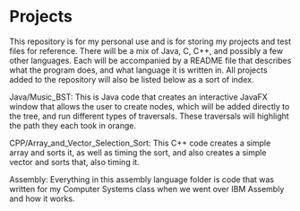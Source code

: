 # Projects

This repository is for my personal use and is for storing my projects and test files for reference. There will be a mix of Java, C, C++, and possibly a few other languages. Each will be accompanied by a README file that describes what the program does, and what language it is written in. All projects added to the repository will also be listed below as a sort of index.



Java/Music_BST: This is Java code that creates an interactive JavaFX window that allows the user to create nodes, which will be added directly to the tree, and run different types of traversals. These traversals will highlight the path they each took in orange.

CPP/Array_and_Vector_Selection_Sort: This C++ code creates a simple array and sorts it, as well as timing the sort, and also creates a simple vector and sorts that, also timing it.

Assembly: Everything in this assembly language folder is code that was written for my Computer Systems class when we went over IBM Assembly and how it works.
